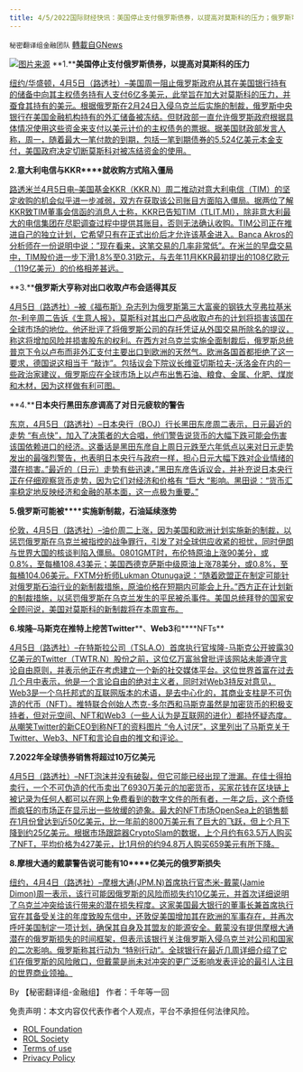 ```yaml
---
title: 4/5/2022国际财经快讯：美国停止支付俄罗斯债券，以提高对莫斯科的压力；俄罗斯可能被实施新制裁，石油延续涨势
---
```

`秘密翻译组金融团队` [轉載自GNews](https://gnews.org/zh-hans/2292907/)

![](https://assets.gnews.org/wp-content/uploads/2022/04/图片1-18.png)[图片来源](https://www.reuters.com)
**1.****美国停止支付俄罗斯债券，以提高对莫斯科的压力**

[纽约/华盛顿，4月5日（路透社）–美国周一阻止俄罗斯政府从其在美国银行持有的储备中向其主权债务持有人支付6亿多美元，此举旨在加大对莫斯科的压力，并蚕食其持有的美元。根据俄罗斯在2月24日入侵乌克兰后实施的制裁，俄罗斯中央银行在美国金融机构持有的外汇储备被冻结。但财政部一直允许俄罗斯政府根据具体情况使用这些资金来支付以美元计价的主权债务的票据。据美国财政部发言人称，周一，随着最大一笔付款的到期，包括一笔到期债券的5.524亿美元本金支付，美国政府决定切断莫斯科对被冻结资金的使用。](https://www.reuters.com/business/us-cracks-down-russian-debt-payments-latest-sovereign-payments-halted-2022-04-05/)

**2.****意大利电信与****KKR****就收购方式陷入僵局**

[路透米兰4月5日电–美国基金KKR（KKR.N）周二推动对意大利电信（TIM）的坚定收购的机会似乎进一步减弱，双方在获取该公司账目方面陷入僵局。据两位了解KKR致TIM董事会信函的消息人士称，KKR已告知TIM（TLIT.MI），除非意大利最大的电信集团在尽职调查过程中提供其账目，否则无法确认收购。TIM公司正在推进自己的独立计划，它希望只有在正式出价后才允许该基金进入。Banca Akros的分析师在一份说明中说：”现在看来，这笔交易的几率非常低”。在米兰的早盘交易中，TIM股价进一步下滑1.8%至0.31欧元，与去年11月KKR最初提出的108亿欧元（119亿美元）的价格相差甚远。](https://www.reuters.com/business/media-telecom/telecom-italia-shares-fall-kkrs-takeover-approach-falters-2022-04-04/)

**3.****俄罗斯大亨称对出口收取卢布会适得其反**

[4月5日（路透社）–被《福布斯》杂志列为俄罗斯第三大富豪的钢铁大亨弗拉基米尔-利辛周二告诉《生意人报》，莫斯科对其出口产品收取卢布的计划将损害该国在全球市场的地位。他还批评了将俄罗斯公司的存托凭证从外国交易所除名的提议，称这将增加风险并损害股东的权利。在西方对乌克兰实施全面制裁后，俄罗斯总统普京下令以卢布而非外汇支付主要出口到欧洲的天然气。欧洲各国首都拒绝了这一要求，德国说这相当于 “敲诈”。包括议会下院议长维亚切斯拉夫-沃洛金在内的一些政治家建议，俄罗斯应在全球市场上以卢布出售石油、粮食、金属、化肥、煤炭和木材，因为这样做有利可图。](https://www.reuters.com/world/russian-magnate-says-charging-roubles-exports-would-backfire-newspaper-2022-04-05/)

**4.****日本央行黑田东彦调高了对日元疲软的警告**

[东京，4月5日（路透社）–日本央行（BOJ）行长黑田东彦周二表示，日元最近的走势 “有点快”，加入了决策者的大合唱，他们警告说货币的大幅下跌可能会伤害该国依赖进口的经济。这番话是黑田东彦自上周日元跌至六年低点以来对日元走势发出的最强烈警告，也表明日本央行与政府一样，担心日元大幅下跌对企业情绪的潜在损害。”最近的（日元）走势有些迅速，”黑田东彦告诉议会，并补充说日本央行正在仔细观察货币走势，因为它们对经济和价格有 “巨大 “影响。黑田说：“货币汇率稳定地反映经济和金融的基本面，这一点极为重要。”](https://www.reuters.com/world/asia-pacific/bojs-kuroda-expected-acceleration-inflation-could-hurt-economy-2022-04-05/)

**5.****俄罗斯可能****被****实施新制裁，石油延续涨势**

[伦敦，4月5日（路透社）–油价周二上涨，因为美国和欧洲计划实施新的制裁，以惩罚俄罗斯在乌克兰被指控的战争罪行，引发了对全球供应收紧的担忧，同时伊朗与世界大国的核谈判陷入僵局。0801GMT时，布伦特原油上涨90美分，或0.8%，至每桶108.43美元；美国西德克萨斯中级原油上涨78美分，或0.8%，至每桶104.06美元。FXTM分析师Lukman Otunuga说：“随着欧盟正在制定可能针对俄罗斯石油行业的新制裁措施，原油价格在短期内可能会上升。”西方正在计划新的制裁措施，以惩罚俄罗斯在乌克兰发生的平民被杀事件。美国总统拜登的国家安全顾问说，美国对莫斯科的新制裁将在本周宣布。](https://www.reuters.com/business/energy/oil-rises-uncertainty-around-supply-persists-2022-04-05/)

**6.****埃隆****–****马斯克在推特上挖苦****Twitter****、****Web3****和****NFTs**

[4月5日（路透社）–在特斯拉公司（TSLA.O）首席执行官埃隆-马斯克公开披露30亿美元的Twitter（TWTR.N）股份之前，这位亿万富翁曾批评该网站未能遵守言论自由原则，并表示他正在考虑建立一个新的社交媒体平台。这位世界首富在过去几个月中表示，他是一个言论自由的绝对主义者，同时对Web3持反对意见，Web3是一个乌托邦式的互联网版本的术语，是去中心化的，其商业支柱是不可伪造的代币（NFT）。推特联合创始人杰克-多尔西和马斯克虽然是加密货币的积极支持者，但对元空间、NFT和Web3（一些人认为是互联网的进化）都持怀疑态度。从嘲笑Twitter的新CEO到称NFT的资料图片 “令人讨厌”，这里列出了马斯克关于Twitter、Web3、NFT和言论自由的推文和评论。](https://www.reuters.com/business/elon-musk-takes-dig-twitter-web3-nfts-twitter-2022-04-04/)

**7.****2022****年全球债券销售将超过****10****万亿美元**

[4月5日（路透社）–NFT泡沫并没有破裂，但它可能已经出现了泄漏。在佳士得拍卖行，一个不可伪造的代币卖出了6930万美元的加密货币，买家花钱在区块链上被记录为任何人都可以在网上免费看到的数字文件的所有者，一年之后，这个奇怪而疯狂的市场正在显示出一些放缓的迹象。最大的NFT市场OpenSea上的销售额在1月份曾达到近50亿美元，比一年前的800万美元有了巨大的飞跃，但上个月下降到约25亿美元。根据市场跟踪器CryptoSlam的数据，上个月约有63.5万人购买了NFT，平均价格为427美元，比1月份的约94.8万人购买659美元有所下降。](https://www.reuters.com/business/global-bond-sales-cross-10-trillion-2022-sp-2022-04-05/)

**8.****摩根大通的戴蒙警告说可能有****10****亿美元的俄罗斯损失**

[纽约，4月4日（路透社）–摩根大通(JPM.N)首席执行官杰米-戴蒙(Jamie Dimon)周一表示，该行可能因俄罗斯的风险而损失约10亿美元，并首次详细说明了乌克兰冲突给该行带来的潜在损失程度。这家美国最大银行的董事长兼首席执行官在其备受关注的年度致股东信中，还敦促美国增加其在欧洲的军事存在，并再次呼吁美国制定一项计划，确保其自身及其盟友的能源安全。戴蒙没有提供摩根大通潜在的俄罗斯损失的时间框架，但表示该银行关注俄罗斯入侵乌克兰对公司和国家的二次影响。俄罗斯称其行动为 “特别行动”。全球银行在最近几周详细介绍了它们在俄罗斯的风险敞口，但戴蒙是尚未对冲突的更广泛影响发表评论的最引人注目的世界商业领袖。](https://www.reuters.com/business/finance/jpmorgans-dimon-warns-potential-1-bln-loss-russia-exposure-2022-04-04/)

By 【秘密翻译组-金融组】
作者：千年等一回

 

免责声明：本文内容仅代表作者个人观点，平台不承担任何法律风险。

- [ROL Foundation](https://rolfoundation.org/)
- [ROL Society](https://rolsociety.org/)
- [Terms of use](https://gnews.org/terms-of-use-3/)
- [Privacy Policy](https://gnews.org/privacy-policy/)
